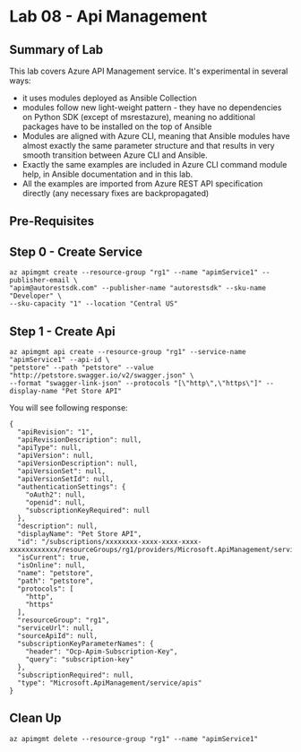 
# Lab 08 - Api Management

## Summary of Lab

This lab covers Azure API Management service.
It's experimental in several ways:

- it uses modules deployed as Ansible Collection
- modules follow new light-weight pattern - they have no dependencies on Python SDK (except of msrestazure), meaning no additional packages have to be installed on the top of Ansible
- Modules are aligned with Azure CLI, meaning that Ansible modules have almost exactly the same parameter structure and that results in very smooth transition between Azure CLI and Ansible.
- Exactly the same examples are included in Azure CLI command module help, in Ansible documentation and in this lab.
- All the examples are imported from Azure REST API specification directly (any necessary fixes are backpropagated)

## Pre-Requisites

## Step 0 - Create Service

```
az apimgmt create --resource-group "rg1" --name "apimService1" --publisher-email \
"apim@autorestsdk.com" --publisher-name "autorestsdk" --sku-name "Developer" \
--sku-capacity "1" --location "Central US"
```

## Step 1 - Create Api

```
az apimgmt api create --resource-group "rg1" --service-name "apimService1" --api-id \
"petstore" --path "petstore" --value "http://petstore.swagger.io/v2/swagger.json" \
--format "swagger-link-json" --protocols "[\"http\",\"https\"]" --display-name "Pet Store API"
```

You will see following response:

```
{
  "apiRevision": "1",
  "apiRevisionDescription": null,
  "apiType": null,
  "apiVersion": null,
  "apiVersionDescription": null,
  "apiVersionSet": null,
  "apiVersionSetId": null,
  "authenticationSettings": {
    "oAuth2": null,
    "openid": null,
    "subscriptionKeyRequired": null
  },
  "description": null,
  "displayName": "Pet Store API",
  "id": "/subscriptions/xxxxxxxx-xxxx-xxxx-xxxx-xxxxxxxxxxxx/resourceGroups/rg1/providers/Microsoft.ApiManagement/service/apimService1/apis/petstore",
  "isCurrent": true,
  "isOnline": null,
  "name": "petstore",
  "path": "petstore",
  "protocols": [
    "http",
    "https"
  ],
  "resourceGroup": "rg1",
  "serviceUrl": null,
  "sourceApiId": null,
  "subscriptionKeyParameterNames": {
    "header": "Ocp-Apim-Subscription-Key",
    "query": "subscription-key"
  },
  "subscriptionRequired": null,
  "type": "Microsoft.ApiManagement/service/apis"
}
```



## Clean Up

```
az apimgmt delete --resource-group "rg1" --name "apimService1"
```

